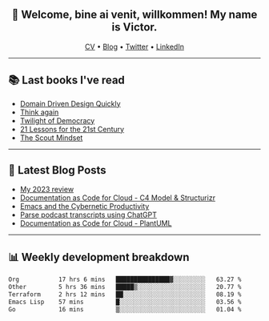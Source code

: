 <h2 align="center">👋 Welcome, bine ai venit, willkommen! My name is Victor. </h2>
<p align="center">
  <a href="https://dornea.nu/cv">CV</a> •
  <a href="https://blog.dornea.nu">Blog</a> •
  <a href="https://twitter.com/victordorneanu">Twitter</a> •
  <a href="https://www.linkedin.com/in/victor-dorneanu/">LinkedIn</a> 
</p>

  <!--
  **dorneanu/dorneanu** is a ✨ _special_ ✨ repository because its `README.md` (this file) appears on your GitHub profile.

  Here are some ideas to get you started:

  - 🔭 I’m currently working on ...
  - 🌱 I’m currently learning ...
  - 👯 I’m looking to collaborate on ...
  - 🤔 I’m looking for help with ...
  - 💬 Ask me about ...
  - 📫 How to reach me: ...
  - 😄 Pronouns: ...
  - ⚡ Fun fact: ...
  -->

---

## 📚 Last books I've read

<!--START_SECTION:books-->
* [Domain Driven Design Quickly](https://brainfck.org/book/domain-driven-design-quickly/)
* [Think again](https://brainfck.org/book/think-again/)
* [Twilight of Democracy](https://brainfck.org/book/twilight-of-democracy/)
* [21 Lessons for the 21st Century](https://brainfck.org/book/21-lessons-for-the-21st-century/)
* [The Scout Mindset](https://brainfck.org/book/the-scout-mindset/)
<!--END_SECTION:books-->

---

## 📝 Latest Blog Posts

<!--START_SECTION:blog-->
* [My 2023 review](https://blog.dornea.nu/2024/01/02/my-2023-review/)
* [Documentation as Code for Cloud - C4 Model & Structurizr](https://blog.dornea.nu/2023/11/02/documentation-as-code-for-cloud-c4-model-structurizr/)
* [Emacs and the Cybernetic Productivity](https://blog.dornea.nu/2023/09/21/emacs-and-the-cybernetic-productivity/)
* [Parse podcast transcripts using ChatGPT](https://blog.dornea.nu/2023/08/28/parse-podcast-transcripts-using-chatgpt/)
* [Documentation as Code for Cloud - PlantUML](https://blog.dornea.nu/2023/07/30/documentation-as-code-for-cloud-plantuml/)
<!--END_SECTION:blog-->

---

## 📊 **Weekly development breakdown**

<!--START_SECTION:waka-->

```txt
Org           17 hrs 6 mins   ███████████████▓░░░░░░░░░   63.27 %
Other         5 hrs 36 mins   █████▒░░░░░░░░░░░░░░░░░░░   20.77 %
Terraform     2 hrs 12 mins   ██░░░░░░░░░░░░░░░░░░░░░░░   08.19 %
Emacs Lisp    57 mins         █░░░░░░░░░░░░░░░░░░░░░░░░   03.56 %
Go            16 mins         ▒░░░░░░░░░░░░░░░░░░░░░░░░   01.04 %
```

<!--END_SECTION:waka-->
